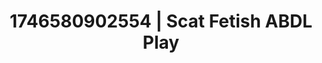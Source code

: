 ---
categories:
- Midnight fantasy
- Erotic AI content
- AI-generated
- Full-body chills
- Erotic tension build
- ASMR
- Whispers of pleasure
- Cosplay
image: /assets/images/1746580902554.jpg
layout: post
seo:
  description: Featured content with premium Scat Fetish, ABDL Play. HD images available.
  keywords: Scat Fetish, ABDL Play
  og_image: /assets/images/1746580902554.jpg
  schema_type: VisualArtwork
tags:
- ABDL Play
- '#1746580902554'
- Scat Fetish
title: 1746580902554 | Scat Fetish ABDL Play
---